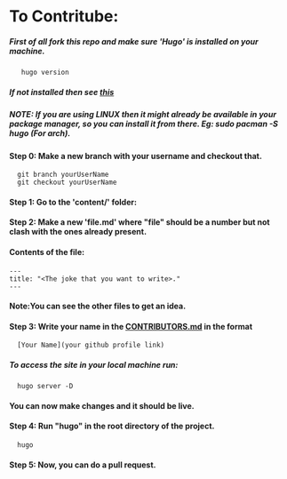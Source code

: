 # To Contritube:
 ##### First of all fork this repo and make sure 'Hugo' is installed on your machine.
       hugo version
 ##### If not installed then see [this](https://gohugo.io/getting-started/installing)
 ##### NOTE: If you are using LINUX then it might already be available in your package manager, so you can install it from there.  Eg: sudo pacman -S hugo (For arch).
 #### Step 0: Make a new branch with your username and checkout that.
      git branch yourUserName
      git checkout yourUserName
 #### Step 1: Go to the 'content/' folder:
 #### Step 2: Make a new 'file.md' where "file" should be a number but not clash with the ones already present.
 #### Contents of the file:
    ---
    title: "<The joke that you want to write>."
    ---
 #### Note:You can see the other files to get an idea.
 
 #### Step 3: Write your name in the [CONTRIBUTORS.md](CONTRIBUTORS.md) in the format 
      [Your Name](your github profile link)
 ##### To access the site in your local machine run:
      hugo server -D 
 #### You can now make changes and it should be live.
 #### Step 4: Run "hugo" in the root directory of the project.
      hugo
 #### Step 5: Now, you can do a pull request.
